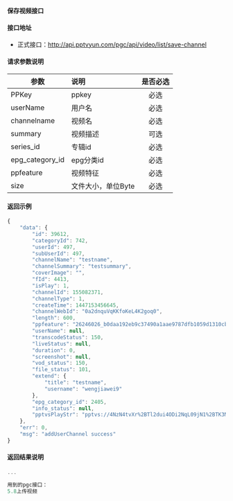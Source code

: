 #### 保存视频接口

#### 接口地址
  * 正式接口：http://api.pptvyun.com/pgc/api/video/list/save-channel

#### 请求参数说明
|  参数         |说明          |是否必选|
| ------------- |:-------------|:-----:|
| PPKey      | ppkey |必选|
| userName      | 用户名 |必选    |
| channelname      | 视频名 |必选    |
| summary     | 视频描述 |可选    |
| series_id      | 专辑id |必选    |
| epg_category_id      | epg分类id |必选    |
| ppfeature      | 视频特征 |必选    |
| size     | 文件大小，单位Byte |必选    |

#### 返回示例
```javascript
{
    "data": {
        "id": 39612,
        "categoryId": 742,
        "userId": 497,
        "subUserId": 497,
        "channelName": "testname",
        "channelSummary": "testsummary",
        "coverImage": "",
        "fId": 4413,
        "isPlay": 1,
        "channelId": 155082371,
        "channelType": 1,
        "createTime": 1447153456645,
        "channelWebId": "0a2dnquVqKKfoKeL4K2goq0",
        "length": 600,
        "ppfeature": "26246026_b0daa192eb9c37490a1aae9787dfb1059d1310cb",
        "userName": null,
        "transcodeStatus": 150,
        "liveStatus": null,
        "duration": 0,
        "screenshot": null,
        "vod_status": 150,
        "file_status": 101,
        "extend": {
            "title": "testname",
            "username": "wengjiawei9"
        },
        "epg_category_id": 2405,
        "info_status": null,
        "pptvsPlayStr": "pptvs://4NzN4tvXr%2BTl2dui4ODi2NqL09jN1%2BTK3M%2FVzbOWpaWcoaiYp6E%3D"
    },
    "err": 0,
    "msg": "addUserChannel success"
}
```

#### 返回结果说明
```javascript
...

用到的pgc接口：
5.8上传视频
```